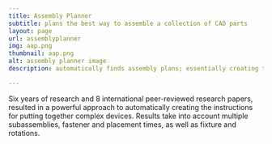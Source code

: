 ```yaml
---
title: Assembly Planner
subtitle: plans the best way to assemble a collection of CAD parts
layout: page
url: assemblyplanner
img: aap.png
thumbnail: aap.png
alt: assembly planner image
description: automatically finds assembly plans; essentially creating the instructional manual for assembly automatically

---
```

 Six years of research and 8 international peer-reviewed research papers, resulted in a powerful approach to automatically creating the instructions for putting together complex devices. Results take into account multiple subassemblies, fastener and placement times, as well as fixture and rotations.
